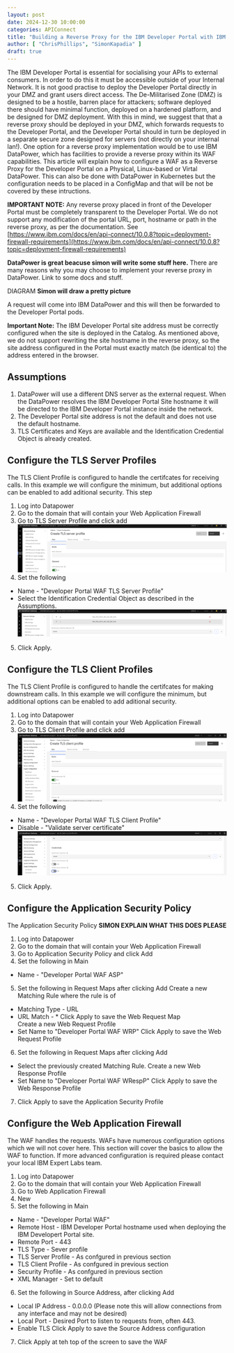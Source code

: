 ```yaml
---
layout: post
date: 2024-12-30 10:00:00
categories: APIConnect
title: "Building a Reverse Proxy for the IBM Developer Portal with IBM DataPower"
author: [ "ChrisPhillips", "SimonKapadia" ]
draft: true
---
```


The IBM Developer Portal is essential for socialising your APIs to external consumers. In order to do this it must be accessible outside of your Internal Network. It is not good practise to deploy the Developer Portal directly in your DMZ and grant users direct access. The De-Militarised Zone (DMZ) is designed to be a hostile, barren place for attackers; software deployed there should have minimal function, deployed on a hardened platform, and be designed for DMZ deployment. With this in mind, we suggest that that a reverse proxy should be deployed in your DMZ, which forwards requests to the Developer Portal, and the Developer Portal should in turn be deployed in a separate secure zone designed for servers (not directly on your internal lan!). One option for a reverse proxy implementation would be to use IBM DataPower, which has facilities to provide a reverse proxy within its WAF capabilities. This article will explain how to configure a WAF as a Reverse Proxy for the Developer Portal on a Physical, Linux-based or Virtal DataPower. This can also be done with DataPower in Kubernetes but the configuration needs to be placed in a ConfigMap and that will be not be covered by these intructions.

**IMPORTANT NOTE:** Any reverse proxy placed in front of the Developer Portal must be completely transparent to the Developer Portal. We do not support any modification of the portal URL, port, hostname or path in the reverse proxy, as per the documentation. See [https://www.ibm.com/docs/en/api-connect/10.0.8?topic=deployment-firewall-requirements](https://www.ibm.com/docs/en/api-connect/10.0.8?topic=deployment-firewall-requirements)

**DataPower is great beacuse simon will write some stuff here.**
There are many reasons why you may choose to implement your reverse proxy in DataPower. Link to some docs and stuff.

DIAGRAM  **Simon will draw a pretty picture**


A request will come into IBM DataPower and this will then be forwarded to the Developer Portal pods.  

<!--more-->

**Important Note:** The IBM Developer Portal site address must be correctly configured when the site is deployed in the Catalog. As mentioned above, we do not support rewriting the site hostname in the reverse proxy, so the site address configured in the Portal must exactly match (be identical to) the address entered in the browser.

## Assumptions
1. DataPower will use a different DNS server as the external request. When the DataPower resolves the IBM Developer Portal Site hostname it will be directed to the IBM Developer Portal instance inside the network.
2. The Developer Portal site address is not the default and does not use the default hostname.
3. TLS Certificates and Keys are available and the Identification Credential Object is already created.


## Configure the TLS Server Profiles
The TLS Client Profile is configured to handle the certifcates for receiving calls. In this example we will configure the minimum, but additional options can be enabled to add aditional security. This step
1. Log into Datapower
2. Go to the  domain that will contain your Web Application Firewall
3. Go to TLS Server Profile and click add
![TLS Server profile](/images/TLS-1.png)
4. Set the following
  - Name - "Developer Portal WAF TLS Server Profile"
  - Select the Identification Credential Object as described in the Assumptions.
![TLS Server profile](/images/TLS-2.png)
5. Click Apply.

## Configure the TLS Client Profiles
The TLS Client Profile is configured to handle the certifcates for making downstream calls. In this example we will configure the minimum, but additional options can be enabled to add aditional security.
1. Log into Datapower
2. Go to the  domain that will contain your Web Application Firewall
3. Go to TLS Client Profile and click add
![TLS Client profile](/images/TLSC-1.png)
4. Set the following
  - Name - "Developer Portal WAF TLS Client Profile"
  - Disable - "Validate server certificate"
![TLS Client profile](/images/TLSC-2.png)
5. Click Apply.

## Configure the Application Security Policy
The Application Security Policy **SIMON EXPLAIN WHAT THIS DOES PLEASE**
1. Log into Datapower
2. Go to the  domain that will contain your Web Application Firewall
3. Go to Application Security Policy and click Add
4. Set the following in Main
  - Name - "Developer Portal WAF ASP"
5. Set the following in Request Maps after clicking Add
  Create a new Matching Rule where the rule is of
  - Matching Type - URL
  - URL Match - *
  Click Apply to save the Web Request Map  
  Create a new Web Request Profile
  - Set Name to "Developer Portal WAF WRP"
  Click Apply to save the Web Request Profile  
6. Set the following in Request Maps after clicking Add
  - Select the previously created Matching Rule.
  Create a new Web Response Profile
  - Set Name to "Developer Portal WAF WRespP"
  Click Apply to save the Web Response Profile  
7. Click Apply to save the Application Security Profile

## Configure the Web Application Firewall
The WAF handles the requests. WAFs have numerous configuration options which we will not cover here. This section will cover the basics to allow the WAF to function. If more advanced configuration is required please contact your local IBM Expert Labs team.
1. Log into Datapower
2. Go to the  domain that will contain your Web Application Firewall
3. Go to Web Application Firewall
4. New
5. Set the following in Main
  - Name - "Developer Portal WAF"
  - Remote Host - IBM Developer Portal hostname used when deploying the IBM Developert Portal site.
  - Remote Port - 443
  - TLS Type - Sever profile
  - TLS Server Profile - As confgured in previous section
  - TLS Client Profile - As confgured in previous section
  - Security Profile - As confgured in previous section
  - XML Manager  - Set to default
6. Set the following in Source Address, after clicking Add
  - Local IP Address - 0.0.0.0 (Please note this will allow connections from any interface and may not be desired)
  - Local Port - Desired Port to listen to requests from, often 443.
  - Enable TLS
  Click Apply to save the Source Address configuration
7. Click Apply at teh top of the screen to save the WAF
